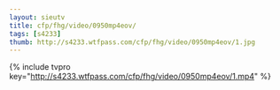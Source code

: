```yaml
--- 
layout: sieutv
title: cfp/fhg/video/0950mp4eov/
tags: [s4233]
thumb: http://s4233.wtfpass.com/cfp/fhg/video/0950mp4eov/1.jpg
---
```

{% include tvpro key="http://s4233.wtfpass.com/cfp/fhg/video/0950mp4eov/1.mp4" %} 
